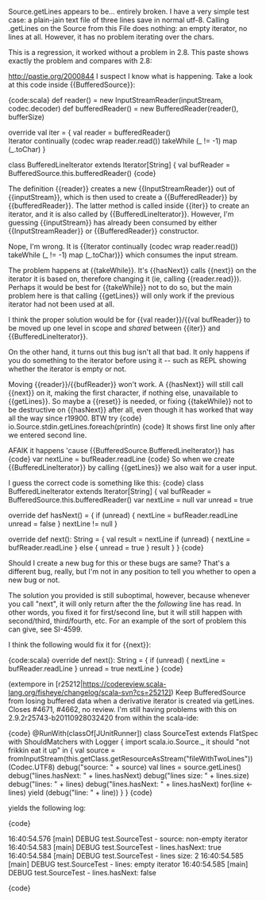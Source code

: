 Source.getLines appears to be... entirely broken. I have a very simple test case: a plain-jain text file of three lines save in normal utf-8. Calling .getLines on the Source from this File does nothing: an empty iterator, no lines at all. However, it has no problem iterating over the chars. 

This is a regression, it worked without a problem in 2.8. This paste shows exactly the problem and compares with 2.8: 

http://pastie.org/2000844
I suspect I know what is happening. Take a look at this code inside {{BufferedSource}}:

{code:scala}
  def reader() = new InputStreamReader(inputStream, codec.decoder)
  def bufferedReader() = new BufferedReader(reader(), bufferSize)
  
  override val iter = {
    val reader = bufferedReader()    
    Iterator continually (codec wrap reader.read()) takeWhile (_ != -1) map (_.toChar)
  }

  class BufferedLineIterator extends Iterator[String] {
    val bufReader = BufferedSource.this.bufferedReader()
{code}

The definition {{reader}} creates a new {{InputStreamReader}} out of {{inputStream}}, which is then used to create a {{BufferedReader}} by {{bufferedReader}}. The latter method is called inside {{iter}} to create an iterator, and it is also called by {{BufferedLineIterator}}. However, I'm guessing {{inputStream}} has already been consumed by either {{InputStreamReader}} or {{BufferedReader}} constructor.

Nope, I'm wrong. It is {{Iterator continually (codec wrap reader.read()) takeWhile (_ != -1) map (_.toChar)}} which consumes the input stream.

The problem happens at {{takeWhile}}. It's {{hasNext}} calls {{next}} on the iterator it is based on, therefore changing it (ie, calling {{reader.read}}). Perhaps it would be best for {{takeWhile}} not to do so, but the main problem here is that calling {{getLines}} will only work if the previous iterator had not been used at all.

I think the proper solution would be for {{val reader}}/{{val bufReader}} to be moved up one level in scope and _shared_ between {{iter}} and {{BufferedLineIterator}}.

On the other hand, it turns out this bug isn't all that bad. It only happens if you do something to the iterator before using it -- such as REPL showing whether the iterator is empty or not.

Moving {{reader}}/{{bufReader}} won't work. A {{hasNext}} will still call {{next}} on it, making the first character, if nothing else, unavailable to {{getLines}}. So maybe a {{reset}} is needed, or fixing {{takeWhile}} not to be destructive on {{hasNext}} after all, even though it has worked that way all the way since r19900.
BTW try
{code}
io.Source.stdin.getLines.foreach(println)
{code}
It shows first line only after we entered second line.

AFAIK it happens 'cause {{BufferedSource.BufferedLineIterator}} has
{code}
var nextLine = bufReader.readLine
{code}
So when we create {{BufferedLineIterator}} by calling {{getLines}} we also wait for a user input.

I guess the correct code is something like this:
{code}
class BufferedLineIterator extends Iterator[String] {
  val bufReader = BufferedSource.this.bufferedReader()
  var nextLine = null
  var unread = true

  override def hasNext() = {
    if (unread) {
      nextLine = bufReader.readLine
      unread = false
    }
    nextLine != null
  }

  override def next(): String = {
    val result = nextLine
    if (unread) {
      nextLine = bufReader.readLine
    } else {
      unread = true
    }
    result
  }
}
{code}

Should I create a new bug for this or these bugs are same?
That's a different bug, really, but I'm not in any position to tell you whether to open a new bug or not.

The solution you provided is still suboptimal, however, because whenever you call "next", it will only return after the the _following_ line has read. In other words, you fixed it for first/second line, but it will still happen with second/third, third/fourth, etc. For an example of the sort of problem this can give, see SI-4599.

I think the following would fix it for {{next}}:

{code:scala}
  override def next(): String = {
    if (unread) {
      nextLine = bufReader.readLine
    }
    unread = true
    nextLine
  }
{code}

(extempore in [r25212|https://codereview.scala-lang.org/fisheye/changelog/scala-svn?cs=25212]) Keep BufferedSource from losing buffered data when a derivative iterator
is created via getLines.  Closes #4671, #4662, no review.
I'm still having problems with this on 2.9.2r25743-b20110928032420 from within the scala-ide:

{code}
@RunWith(classOf[JUnitRunner])
class SourceTest extends FlatSpec with ShouldMatchers with Logger {
  import scala.io.Source._
  it should "not frikkin eat it up" in {
    val source = fromInputStream(this.getClass.getResourceAsStream("fileWithTwoLines"))(Codec.UTF8)
    debug("source: " + source)
    val lines = source.getLines()
    debug("lines.hasNext: " + lines.hasNext)
    debug("lines size: " + lines.size)
    debug("lines: " + lines)
    debug("lines.hasNext: " + lines.hasNext)
    for(line <- lines) yield (debug("line: " + line))
  }
}
{code}

yields the following log:

{code}

16:40:54.576 [main] DEBUG test.SourceTest - source: non-empty iterator
16:40:54.583 [main] DEBUG test.SourceTest - lines.hasNext: true
16:40:54.584 [main] DEBUG test.SourceTest - lines size: 2
16:40:54.585 [main] DEBUG test.SourceTest - lines: empty iterator
16:40:54.585 [main] DEBUG test.SourceTest - lines.hasNext: false

{code}
